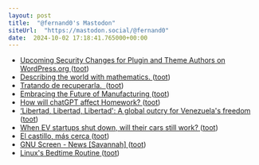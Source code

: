 ```yaml
---
layout: post
title:  "@fernand0's Mastodon"
siteUrl:  "https://mastodon.social/@fernand0"
date:  2024-10-02 17:18:41.765000+00:00
---
```

*  [Upcoming Security Changes for Plugin and Theme Authors on WordPress.org ](https://make.wordpress.org/plugins/2024/09/04/upcoming-security-changes-for-plugin-and-theme-authors-on-wordpress-org) ([toot](https://mastodon.social/@fernand0/113238967698150529))
*  [Describing the world with mathematics. ](https://thonyc.wordpress.com/2024/09/04/describing-the-world-with-mathematics) ([toot](https://mastodon.social/@fernand0/113238736756437182))
*  [Tratando de recuperarla.  ](https://avecesunafoto.wordpress.com/2024/10/02/tratando-de-recuperarla) ([toot](https://mastodon.social/@fernand0/113238590637896753))
*  [Embracing the Future of Manufacturing ](https://blog.computationalcomplexity.org/2024/09/embracing-future-of-manufacturing.htm) ([toot](https://mastodon.social/@fernand0/113238521005937764))
*  [How will chatGPT  affect Homework? ](https://blog.computationalcomplexity.org/2024/09/how-will-chatgpt-affect-homework.htm) ([toot](https://mastodon.social/@fernand0/113238358260629580))
*  [‘Libertad, Libertad, Libertad': A global outcry for Venezuela's freedom ](https://globalvoices.org/2024/10/01/libertad-libertad-libertad-a-global-outcry-for-venezuelas-freedom) ([toot](https://mastodon.social/@fernand0/113237603808042868))
*  [When EV startups shut down, will their cars still work? ](https://restofworld.org/2024/ev-company-shutdowns-china) ([toot](https://mastodon.social/@fernand0/113237448013479027))
*  [El castillo, más cerca ](https://www.flickr.com/photos/fernand0/54029561019) ([toot](https://mastodon.social/@fernand0/113237407806083722))
*  [GNU Screen - News [Savannah] ](https://savannah.gnu.org/news/?id=1066) ([toot](https://mastodon.social/@fernand0/113237197303600122))
*  [Linux's Bedtime Routine ](https://tookmund.com/2024/09/hibernation-preparatio) ([toot](https://mastodon.social/@fernand0/113236898099314089))
